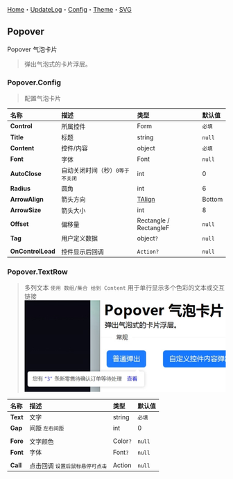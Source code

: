 ﻿[Home](../Home.md)・[UpdateLog](../UpdateLog.md)・[Config](../Config.md)・[Theme](../Theme.md)・[SVG](../SVG.md)

## Popover

Popover 气泡卡片

> 弹出气泡式的卡片浮层。

### Popover.Config

> 配置气泡卡片

名称 | 描述 | 类型 | 默认值 |
:--|:--|:--|:--|
**Control** | 所属控件 | Form | `必填` |
**Title** | 标题 | string |`null`|
**Content** | 控件/内容 | object |`必填`|
**Font** | 字体 | Font |`null`|
**AutoClose** |自动关闭时间（秒）`0等于不关闭` | int |0|
**Radius** | 圆角 | int | 6 |
**ArrowAlign** | 箭头方向 | [TAlign](Enum#talign) | Bottom |
**ArrowSize** | 箭头大小 | int | 8 |
**Offset** | 偏移量 | Rectangle / RectangleF | `null` |
**Tag** | 用户定义数据 | object`?` | `null` |
||||
**OnControlLoad** | 控件显示后回调 | `Action?` | `null` |

### Popover.TextRow

> 多列文本 `使用 数组/集合 给到 Content` 
> 用于单行显示多个色彩的文本或交互链接![TextRow](Popover.TextRow.jpg)

名称 | 描述 | 类型 | 默认值 |
:--|:--|:--|:--|
**Text** | 文字 | string | `必填` |
**Gap** | 间距 `左右间距` | int | 0 |
||||
**Fore** | 文字颜色 | Color`?` | `null` |
**Font** | 字体 | Font`?` | `null` |
||||
**Call** | 点击回调 `设置后鼠标悬停可点击` | Action | `null` |
